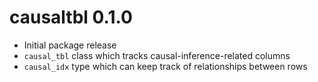 # causaltbl 0.1.0

* Initial package release
* `causal_tbl` class which tracks causal-inference-related columns
* `causal_idx` type which can keep track of relationships between rows
